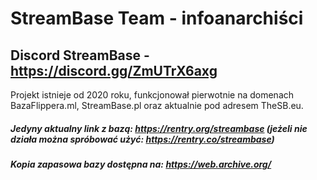 # StreamBase Team - infoanarchiści
## Discord StreamBase - https://discord.gg/ZmUTrX6axg 
Projekt istnieje od 2020 roku, funkcjonował pierwotnie na domenach BazaFlippera.ml, StreamBase.pl oraz aktualnie pod adresem TheSB.eu.

##### Jedyny aktualny link z bazą: https://rentry.org/streambase (jeżeli nie działa można spróbować użyć: https://rentry.co/streambase)
##### Kopia zapasowa bazy dostępna na: https://web.archive.org/
